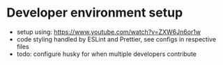# Developer environment setup

-   setup using: https://www.youtube.com/watch?v=ZXW6Jn6or1w
-   code styling handled by ESLint and Prettier, see configs in respective files
-   todo: configure husky for when multiple developers contribute
